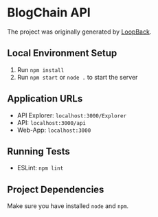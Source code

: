 # BlogChain API
The project was originally generated by [LoopBack](http://loopback.io).

## Local Environment Setup
1. Run `npm install`
2. Run `npm start` or `node .` to start the server

## Application URLs
- API Explorer: `localhost:3000/Explorer`
- API: `localhost:3000/api`
- Web-App: `localhost:3000`

## Running Tests
- ESLint: `npm lint`

## Project Dependencies
Make sure you have installed `node` and `npm`.
